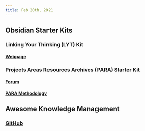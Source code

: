 ```yaml
---
title: Feb 20th, 2021
---
```


## Obsidian Starter Kits
### Linking Your Thinking (LYT) Kit
#### [Webpage](https://www.linkingyourthinking.com/lyt-kit)
### Projects Areas Resources Archives (PARA) Starter Kit
#### [Forum](https://forum.obsidian.md/t/para-starter-kit/223)
#### [PARA Methodology](https://fortelabs.co/blog/para/)
## Awesome Knowledge Management
###
### [GitHub](https://github.com/brettkromkamp/awesome-knowledge-management)
